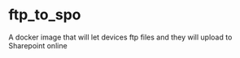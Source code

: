 # ftp_to_spo
A docker image that will let devices ftp files and they will upload to Sharepoint online

